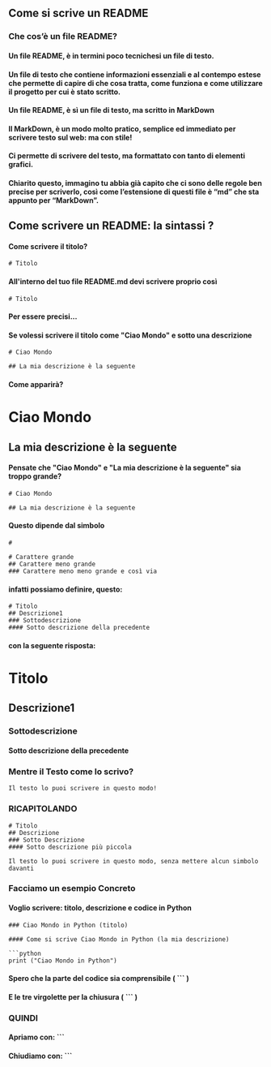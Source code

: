 ## Come si scrive un README

### Che cos’è un file README?
#### Un file README, è in termini poco tecnichesi un file di testo.

#### Un file di testo che contiene informazioni essenziali e al contempo estese che permette di capire di che cosa tratta, come funziona e come utilizzare il progetto per cui è stato scritto.

#### Un file README, è sì un file di testo, ma scritto in MarkDown

#### Il MarkDown, è un modo molto pratico, semplice ed immediato per scrivere testo sul web: ma con stile!

#### Ci permette di scrivere del testo, ma formattato con tanto di elementi grafici.

#### Chiarito questo, immagino tu abbia già capito che ci sono delle regole ben precise per scriverlo, così come l’estensione di questi file è “md” che sta appunto per “MarkDown”.

## Come scrivere un README: la sintassi ?

#### Come scrivere il titolo?

```
# Titolo

```
#### All'interno del tuo file README.md devi scrivere proprio così

```
# Titolo

```

#### Per essere precisi...

#### Se volessi scrivere il titolo come "Ciao Mondo" e sotto una descrizione

```
# Ciao Mondo

## La mia descrizione è la seguente

```
#### Come apparirà?

# Ciao Mondo
## La mia descrizione è la seguente

#### Pensate che "Ciao Mondo" e "La mia descrizione è la seguente" sia troppo grande?

```
# Ciao Mondo

## La mia descrizione è la seguente

```

#### Questo dipende dal simbolo

```
#

# Carattere grande
## Carattere meno grande
### Carattere meno meno grande e così via

```

#### infatti possiamo definire, questo:

```
# Titolo
## Descrizione1
### Sottodescrizione
#### Sotto descrizione della precedente

```

#### con la seguente risposta:

# Titolo
## Descrizione1
### Sottodescrizione
#### Sotto descrizione della precedente

### Mentre il Testo come lo scrivo?

```
Il testo lo puoi scrivere in questo modo!

```

### RICAPITOLANDO

```
# Titolo
## Descrizione
### Sotto Descrizione
#### Sotto descrizione più piccola

Il testo lo puoi scrivere in questo modo, senza mettere alcun simbolo davanti

```

### Facciamo un esempio Concreto

#### Voglio scrivere: titolo, descrizione e codice in Python

```
### Ciao Mondo in Python (titolo)

#### Come si scrive Ciao Mondo in Python (la mia descrizione)

```python
print ("Ciao Mondo in Python")

```

#### Spero che la parte del codice sia comprensibile ( ``` )
#### E le tre virgolette per la chiusura (  ``` )

### QUINDI

#### Apriamo con:     ```
#### 
#### Chiudiamo con:    ```